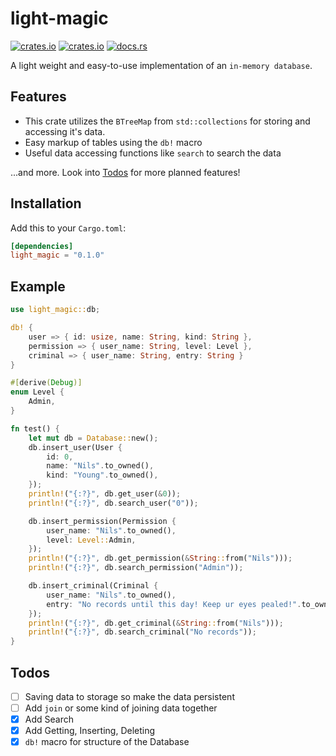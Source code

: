 # light-magic

[![crates.io](https://img.shields.io/crates/v/light-magic.svg)](https://crates.io/crates/light-magic)
[![crates.io](https://img.shields.io/crates/d/light-magic.svg)](https://crates.io/crates/light-magic)
[![docs.rs](https://docs.rs/light-magic/badge.svg)](https://docs.rs/light-magic)

A light weight and easy-to-use implementation of an `in-memory database`.

## Features

- This crate utilizes the `BTreeMap` from `std::collections` for storing and accessing it's data.
- Easy markup of tables using the `db!` macro
- Useful data accessing functions like `search` to search the data

...and more. Look into [Todos](#todos) for more planned features!

## Installation

Add this to your `Cargo.toml`:

```toml
[dependencies]
light_magic = "0.1.0"
```

## Example

```rs
use light_magic::db;

db! {
    user => { id: usize, name: String, kind: String },
    permission => { user_name: String, level: Level },
    criminal => { user_name: String, entry: String }
}

#[derive(Debug)]
enum Level {
    Admin,
}

fn test() {
    let mut db = Database::new();
    db.insert_user(User {
        id: 0,
        name: "Nils".to_owned(),
        kind: "Young".to_owned(),
    });
    println!("{:?}", db.get_user(&0));
    println!("{:?}", db.search_user("0"));

    db.insert_permission(Permission {
        user_name: "Nils".to_owned(),
        level: Level::Admin,
    });
    println!("{:?}", db.get_permission(&String::from("Nils")));
    println!("{:?}", db.search_permission("Admin"));

    db.insert_criminal(Criminal {
        user_name: "Nils".to_owned(),
        entry: "No records until this day! Keep ur eyes pealed!".to_owned(),
    });
    println!("{:?}", db.get_criminal(&String::from("Nils")));
    println!("{:?}", db.search_criminal("No records"));
}
```

## Todos

- [ ] Saving data to storage so make the data persistent
- [ ] Add `join` or some kind of joining data together
- [x] Add Search
- [x] Add Getting, Inserting, Deleting
- [x] `db!` macro for structure of the Database
